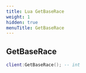 ```yaml
---
title: Lua GetBaseRace
weight: 1
hidden: true
menuTitle: GetBaseRace
---
```

## GetBaseRace
```lua
client:GetBaseRace(); -- int
```